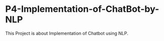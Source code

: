 # P4-Implementation-of-ChatBot-by-NLP

<p>This Project is about Implementation of Chatbot using NLP.</p>


